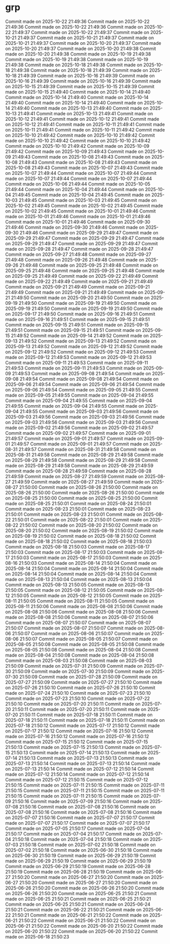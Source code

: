 # grp

Commit made on 2025-10-22 21:49:36
Commit made on 2025-10-22 21:49:36
Commit made on 2025-10-22 21:49:36
Commit made on 2025-10-22 21:49:37
Commit made on 2025-10-22 21:49:37
Commit made on 2025-10-21 21:49:37
Commit made on 2025-10-21 21:49:37
Commit made on 2025-10-21 21:49:37
Commit made on 2025-10-20 21:49:37
Commit made on 2025-10-20 21:49:37
Commit made on 2025-10-20 21:49:38
Commit made on 2025-10-20 21:49:38
Commit made on 2025-10-19 21:49:38
Commit made on 2025-10-19 21:49:38
Commit made on 2025-10-19 21:49:38
Commit made on 2025-10-18 21:49:38
Commit made on 2025-10-18 21:49:38
Commit made on 2025-10-18 21:49:39
Commit made on 2025-10-18 21:49:39
Commit made on 2025-10-16 21:49:39
Commit made on 2025-10-16 21:49:39
Commit made on 2025-10-16 21:49:39
Commit made on 2025-10-15 21:49:39
Commit made on 2025-10-15 21:49:39
Commit made on 2025-10-15 21:49:40
Commit made on 2025-10-14 21:49:40
Commit made on 2025-10-14 21:49:40
Commit made on 2025-10-14 21:49:40
Commit made on 2025-10-14 21:49:40
Commit made on 2025-10-14 21:49:40
Commit made on 2025-10-13 21:49:40
Commit made on 2025-10-13 21:49:41
Commit made on 2025-10-13 21:49:41
Commit made on 2025-10-12 21:49:41
Commit made on 2025-10-12 21:49:41
Commit made on 2025-10-12 21:49:41
Commit made on 2025-10-11 21:49:41
Commit made on 2025-10-11 21:49:41
Commit made on 2025-10-11 21:49:42
Commit made on 2025-10-10 21:49:42
Commit made on 2025-10-10 21:49:42
Commit made on 2025-10-10 21:49:42
Commit made on 2025-10-10 21:49:42
Commit made on 2025-10-10 21:49:42
Commit made on 2025-10-09 21:49:42
Commit made on 2025-10-09 21:49:43
Commit made on 2025-10-09 21:49:43
Commit made on 2025-10-08 21:49:43
Commit made on 2025-10-08 21:49:43
Commit made on 2025-10-08 21:49:43
Commit made on 2025-10-08 21:49:43
Commit made on 2025-10-07 21:49:43
Commit made on 2025-10-07 21:49:44
Commit made on 2025-10-07 21:49:44
Commit made on 2025-10-07 21:49:44
Commit made on 2025-10-07 21:49:44
Commit made on 2025-10-06 21:49:44
Commit made on 2025-10-05 21:49:44
Commit made on 2025-10-04 21:49:44
Commit made on 2025-10-04 21:49:45
Commit made on 2025-10-04 21:49:45
Commit made on 2025-10-03 21:49:45
Commit made on 2025-10-03 21:49:45
Commit made on 2025-10-02 21:49:45
Commit made on 2025-10-02 21:49:45
Commit made on 2025-10-02 21:49:45
Commit made on 2025-10-01 21:49:46
Commit made on 2025-10-01 21:49:46
Commit made on 2025-10-01 21:49:46
Commit made on 2025-10-01 21:49:46
Commit made on 2025-09-30 21:49:46
Commit made on 2025-09-30 21:49:46
Commit made on 2025-09-30 21:49:46
Commit made on 2025-09-29 21:49:47
Commit made on 2025-09-29 21:49:47
Commit made on 2025-09-29 21:49:47
Commit made on 2025-09-29 21:49:47
Commit made on 2025-09-29 21:49:47
Commit made on 2025-09-28 21:49:47
Commit made on 2025-09-28 21:49:47
Commit made on 2025-09-27 21:49:48
Commit made on 2025-09-27 21:49:48
Commit made on 2025-09-26 21:49:48
Commit made on 2025-09-26 21:49:48
Commit made on 2025-09-25 21:49:48
Commit made on 2025-09-25 21:49:48
Commit made on 2025-09-25 21:49:48
Commit made on 2025-09-25 21:49:49
Commit made on 2025-09-22 21:49:49
Commit made on 2025-09-22 21:49:49
Commit made on 2025-09-21 21:49:49
Commit made on 2025-09-21 21:49:49
Commit made on 2025-09-21 21:49:49
Commit made on 2025-09-21 21:49:49
Commit made on 2025-09-21 21:49:50
Commit made on 2025-09-20 21:49:50
Commit made on 2025-09-19 21:49:50
Commit made on 2025-09-19 21:49:50
Commit made on 2025-09-19 21:49:50
Commit made on 2025-09-19 21:49:50
Commit made on 2025-09-17 21:49:50
Commit made on 2025-09-16 21:49:51
Commit made on 2025-09-16 21:49:51
Commit made on 2025-09-15 21:49:51
Commit made on 2025-09-15 21:49:51
Commit made on 2025-09-15 21:49:51
Commit made on 2025-09-15 21:49:51
Commit made on 2025-09-15 21:49:52
Commit made on 2025-09-14 21:49:52
Commit made on 2025-09-13 21:49:52
Commit made on 2025-09-13 21:49:52
Commit made on 2025-09-13 21:49:52
Commit made on 2025-09-12 21:49:52
Commit made on 2025-09-12 21:49:52
Commit made on 2025-09-12 21:49:53
Commit made on 2025-09-12 21:49:53
Commit made on 2025-09-12 21:49:53
Commit made on 2025-09-11 21:49:53
Commit made on 2025-09-11 21:49:53
Commit made on 2025-09-11 21:49:53
Commit made on 2025-09-09 21:49:53
Commit made on 2025-09-08 21:49:54
Commit made on 2025-09-08 21:49:54
Commit made on 2025-09-08 21:49:54
Commit made on 2025-09-06 21:49:54
Commit made on 2025-09-06 21:49:54
Commit made on 2025-09-06 21:49:54
Commit made on 2025-09-05 21:49:55
Commit made on 2025-09-05 21:49:55
Commit made on 2025-09-04 21:49:55
Commit made on 2025-09-04 21:49:55
Commit made on 2025-09-04 21:49:55
Commit made on 2025-09-04 21:49:55
Commit made on 2025-09-04 21:49:55
Commit made on 2025-09-03 21:49:56
Commit made on 2025-09-03 21:49:56
Commit made on 2025-09-03 21:49:56
Commit made on 2025-09-03 21:49:56
Commit made on 2025-09-03 21:49:56
Commit made on 2025-09-02 21:49:56
Commit made on 2025-09-02 21:49:57
Commit made on 2025-09-02 21:49:57
Commit made on 2025-09-01 21:49:57
Commit made on 2025-09-01 21:49:57
Commit made on 2025-09-01 21:49:57
Commit made on 2025-09-01 21:49:57
Commit made on 2025-08-31 21:49:57
Commit made on 2025-08-31 21:49:58
Commit made on 2025-08-31 21:49:58
Commit made on 2025-08-29 21:49:58
Commit made on 2025-08-29 21:49:58
Commit made on 2025-08-29 21:49:58
Commit made on 2025-08-29 21:49:58
Commit made on 2025-08-29 21:49:59
Commit made on 2025-08-28 21:49:59
Commit made on 2025-08-28 21:49:59
Commit made on 2025-08-27 21:49:59
Commit made on 2025-08-27 21:49:59
Commit made on 2025-08-27 21:49:59
Commit made on 2025-08-27 21:50:00
Commit made on 2025-08-26 21:50:00
Commit made on 2025-08-26 21:50:00
Commit made on 2025-08-26 21:50:00
Commit made on 2025-08-25 21:50:00
Commit made on 2025-08-25 21:50:00
Commit made on 2025-08-25 21:50:01
Commit made on 2025-08-24 21:50:01
Commit made on 2025-08-23 21:50:01
Commit made on 2025-08-23 21:50:01
Commit made on 2025-08-23 21:50:01
Commit made on 2025-08-22 21:50:01
Commit made on 2025-08-22 21:50:01
Commit made on 2025-08-22 21:50:02
Commit made on 2025-08-20 21:50:02
Commit made on 2025-08-20 21:50:02
Commit made on 2025-08-19 21:50:02
Commit made on 2025-08-19 21:50:02
Commit made on 2025-08-18 21:50:02
Commit made on 2025-08-18 21:50:02
Commit made on 2025-08-18 21:50:03
Commit made on 2025-08-18 21:50:03
Commit made on 2025-08-17 21:50:03
Commit made on 2025-08-17 21:50:03
Commit made on 2025-08-17 21:50:03
Commit made on 2025-08-17 21:50:03
Commit made on 2025-08-16 21:50:03
Commit made on 2025-08-14 21:50:04
Commit made on 2025-08-14 21:50:04
Commit made on 2025-08-14 21:50:04
Commit made on 2025-08-14 21:50:04
Commit made on 2025-08-14 21:50:04
Commit made on 2025-08-13 21:50:04
Commit made on 2025-08-13 21:50:04
Commit made on 2025-08-13 21:50:05
Commit made on 2025-08-13 21:50:05
Commit made on 2025-08-12 21:50:05
Commit made on 2025-08-12 21:50:05
Commit made on 2025-08-12 21:50:05
Commit made on 2025-08-11 21:50:05
Commit made on 2025-08-11 21:50:05
Commit made on 2025-08-11 21:50:06
Commit made on 2025-08-08 21:50:06
Commit made on 2025-08-08 21:50:06
Commit made on 2025-08-08 21:50:06
Commit made on 2025-08-08 21:50:06
Commit made on 2025-08-07 21:50:06
Commit made on 2025-08-07 21:50:07
Commit made on 2025-08-07 21:50:07
Commit made on 2025-08-07 21:50:07
Commit made on 2025-08-06 21:50:07
Commit made on 2025-08-06 21:50:07
Commit made on 2025-08-06 21:50:07
Commit made on 2025-08-05 21:50:07
Commit made on 2025-08-05 21:50:08
Commit made on 2025-08-05 21:50:08
Commit made on 2025-08-05 21:50:08
Commit made on 2025-08-04 21:50:08
Commit made on 2025-08-04 21:50:08
Commit made on 2025-08-04 21:50:08
Commit made on 2025-08-03 21:50:08
Commit made on 2025-08-03 21:50:09
Commit made on 2025-07-31 21:50:09
Commit made on 2025-07-30 21:50:09
Commit made on 2025-07-30 21:50:09
Commit made on 2025-07-30 21:50:09
Commit made on 2025-07-28 21:50:09
Commit made on 2025-07-27 21:50:09
Commit made on 2025-07-27 21:50:10
Commit made on 2025-07-26 21:50:10
Commit made on 2025-07-26 21:50:10
Commit made on 2025-07-24 21:50:10
Commit made on 2025-07-23 21:50:10
Commit made on 2025-07-23 21:50:10
Commit made on 2025-07-22 21:50:10
Commit made on 2025-07-20 21:50:11
Commit made on 2025-07-20 21:50:11
Commit made on 2025-07-20 21:50:11
Commit made on 2025-07-20 21:50:11
Commit made on 2025-07-18 21:50:11
Commit made on 2025-07-18 21:50:11
Commit made on 2025-07-18 21:50:11
Commit made on 2025-07-18 21:50:12
Commit made on 2025-07-17 21:50:12
Commit made on 2025-07-17 21:50:12
Commit made on 2025-07-16 21:50:12
Commit made on 2025-07-16 21:50:12
Commit made on 2025-07-16 21:50:12
Commit made on 2025-07-15 21:50:12
Commit made on 2025-07-15 21:50:13
Commit made on 2025-07-15 21:50:13
Commit made on 2025-07-15 21:50:13
Commit made on 2025-07-14 21:50:13
Commit made on 2025-07-14 21:50:13
Commit made on 2025-07-13 21:50:13
Commit made on 2025-07-13 21:50:14
Commit made on 2025-07-13 21:50:14
Commit made on 2025-07-13 21:50:14
Commit made on 2025-07-12 21:50:14
Commit made on 2025-07-12 21:50:14
Commit made on 2025-07-12 21:50:14
Commit made on 2025-07-12 21:50:15
Commit made on 2025-07-12 21:50:15
Commit made on 2025-07-11 21:50:15
Commit made on 2025-07-11 21:50:15
Commit made on 2025-07-11 21:50:15
Commit made on 2025-07-11 21:50:15
Commit made on 2025-07-11 21:50:15
Commit made on 2025-07-09 21:50:16
Commit made on 2025-07-09 21:50:16
Commit made on 2025-07-08 21:50:16
Commit made on 2025-07-08 21:50:16
Commit made on 2025-07-08 21:50:16
Commit made on 2025-07-08 21:50:16
Commit made on 2025-07-07 21:50:16
Commit made on 2025-07-07 21:50:17
Commit made on 2025-07-07 21:50:17
Commit made on 2025-07-07 21:50:17
Commit made on 2025-07-05 21:50:17
Commit made on 2025-07-04 21:50:17
Commit made on 2025-07-04 21:50:17
Commit made on 2025-07-04 21:50:18
Commit made on 2025-07-04 21:50:18
Commit made on 2025-07-03 21:50:18
Commit made on 2025-07-02 21:50:18
Commit made on 2025-07-02 21:50:18
Commit made on 2025-06-30 21:50:18
Commit made on 2025-06-30 21:50:19
Commit made on 2025-06-29 21:50:19
Commit made on 2025-06-29 21:50:19
Commit made on 2025-06-29 21:50:19
Commit made on 2025-06-29 21:50:19
Commit made on 2025-06-28 21:50:19
Commit made on 2025-06-28 21:50:19
Commit made on 2025-06-27 21:50:20
Commit made on 2025-06-27 21:50:20
Commit made on 2025-06-27 21:50:20
Commit made on 2025-06-27 21:50:20
Commit made on 2025-06-26 21:50:20
Commit made on 2025-06-26 21:50:20
Commit made on 2025-06-26 21:50:20
Commit made on 2025-06-25 21:50:21
Commit made on 2025-06-25 21:50:21
Commit made on 2025-06-25 21:50:21
Commit made on 2025-06-25 21:50:21
Commit made on 2025-06-24 21:50:21
Commit made on 2025-06-22 21:50:21
Commit made on 2025-06-22 21:50:21
Commit made on 2025-06-21 21:50:22
Commit made on 2025-06-21 21:50:22
Commit made on 2025-06-21 21:50:22
Commit made on 2025-06-21 21:50:22
Commit made on 2025-06-20 21:50:22
Commit made on 2025-06-20 21:50:22
Commit made on 2025-06-20 21:50:22
Commit made on 2025-06-18 21:50:23